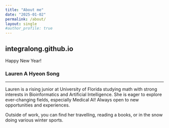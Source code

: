 ```yaml
---
title: "About me"
date: "2025-01-02"
permalink: /about/
layout: single
#author_profile: true
---
```


## integralong.github.io 

Happy New Year! 

### Lauren A Hyeon Song
---

Lauren is a rising junior at University of Florida studying math with strong interests in Bioinformatics and Artificial Intelligence. She is eager to explore ever-changing fields, especially Medical AI! Always open to new opportunities and experiences.

Outside of work, you can find her travelling, reading a books, or in the snow doing various winter sports. 



